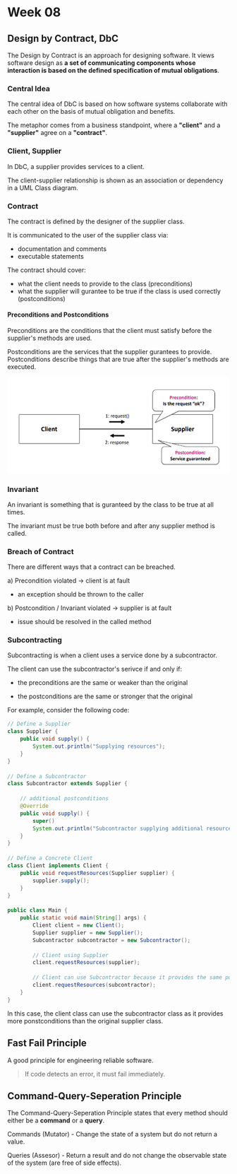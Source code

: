 # Week 08

## Design by Contract, DbC

The Design by Contract is an approach for designing software. It views software design as **a set of communicating components whose interaction is based on the defined specification of mutual obligations**.

### Central Idea

The central idea of DbC is based on how software systems collaborate with each other on the basis of mutual obligation and benefits.

The metaphor comes from a business standpoint, where a **"client"** and a **"supplier"** agree on a **"contract"**.

### Client, Supplier

In DbC, a supplier provides services to a client.

The client-supplier relationship is shown as an association or dependency in a UML Class diagram.

### Contract

The contract is defined by the designer of the supplier class.

It is communicated to the user of the supplier class via:

- documentation and comments
- executable statements

The contract should cover:

- what the client needs to provide to the class (preconditions)
- what the supplier will gurantee to be true if the class is used correctly (postconditions)

#### Preconditions and Postconditions

Preconditions are the conditions that the client must satisfy before the supplier's methods are used.

Postconditions are the services that the supplier gurantees to provide.
Postconditions describe things that are true after the supplier's methods are executed.

![example](/assets/dbc.png)

### Invariant

An invariant is something that is guranteed by the class to be true at all times.

The invariant must be true both before and after any supplier method is called.

### Breach of Contract

There are different ways that a contract can be breached.

a) Precondition violated -> client is at fault

- an exception should be thrown to the caller

b) Postcondition / Invariant violated -> supplier is at fault

- issue should be resolved in the called method

### Subcontracting

Subcontracting is when a client uses a service done by a subcontractor.

The client can use the subcontractor's serivce if and only if:

- the preconditions are the same or weaker than the original

- the postconditions are the same or stronger that the original

For example, consider the following code:

```java
// Define a Supplier
class Supplier {
    public void supply() {
        System.out.println("Supplying resources");
    }
}

// Define a Subcontractor
class Subcontractor extends Supplier {

    // additional postconditions
    @Override
    public void supply() {
        super()
        System.out.println("Subcontractor supplying additional resources");
    }
}

// Define a Concrete Client
class Client implements Client {
    public void requestResources(Supplier supplier) {
        supplier.supply();
    }
}

public class Main {
    public static void main(String[] args) {
        Client client = new Client();
        Supplier supplier = new Supplier();
        Subcontractor subcontractor = new Subcontractor();

        // Client using Supplier
        client.requestResources(supplier);

        // Client can use Subcontractor because it provides the same postconditions
        client.requestResources(subcontractor);
    }
}
```

In this case, the client class can use the subcontractor class as it provides more ponstconditions than the original supplier class.

## Fast Fail Principle

A good principle for engineering reliable software.

> If code detects an error, it must fail immediately.

## Command-Query-Seperation Principle

The Command-Query-Seperation Principle states that every method should either be a **command** or a **query**.

Commands (Mutator) - Change the state of a system but do not return a value.

Queries (Assesor) - Return a result and do not change the observable state of the system (are free of side effects).

